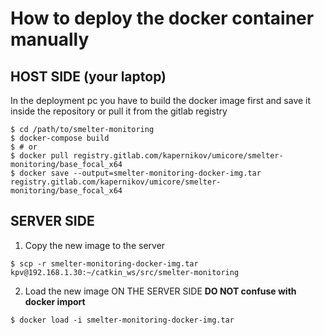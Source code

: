 # How to deploy the docker container manually

## HOST SIDE (your laptop)
In the deployment pc you have to build the docker image first and save it inside the repository or pull it from the gitlab registry
```shell
$ cd /path/to/smelter-monitoring
$ docker-compose build
$ # or
$ docker pull registry.gitlab.com/kapernikov/umicore/smelter-monitoring/base_focal_x64
$ docker save --output=smelter-monitoring-docker-img.tar registry.gitlab.com/kapernikov/umicore/smelter-monitoring/base_focal_x64
```

## SERVER SIDE
1. Copy the new image to the server
```shell
$ scp -r smelter-monitoring-docker-img.tar kpv@192.168.1.30:~/catkin_ws/src/smelter-monitoring
```
2. Load the new image ON THE SERVER SIDE
**DO NOT confuse with docker import**
```shell
$ docker load -i smelter-monitoring-docker-img.tar
```
